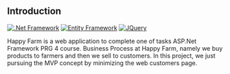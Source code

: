 ## Introduction

[![.Net Framework](https://img.shields.io/badge/C%23%20.Net%20Framework-v4.7.1-blue)](https://visualstudio.microsoft.com/)
[![Entity Framework](https://img.shields.io/badge/Entity%20Framework-v6.4.4-orange)](https://docs.microsoft.com/en-us/aspnet/mvc/overview/getting-started/getting-started-with-ef-using-mvc/creating-an-entity-framework-data-model-for-an-asp-net-mvc-application)
[![JQuery](https://img.shields.io/badge/JQuery-v3.4.1-yellow)](https://jquery.com/)
<p align='justify'></p>
Happy Farm is a web application to complete one of tasks ASP.Net Framework PRG 4 course. Business Process at Happy Farm, namely we buy products to farmers and then we sell to customers. In this project, we just pursuing the MVP concept by minimizing the web customers page.
